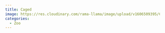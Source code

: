 ```yaml
---
title: Caged
image: https://res.cloudinary.com/rama-llama/image/upload/v1606509395/Caged_n2ym6j.jpg
categories:
  - Zoo
---
```

